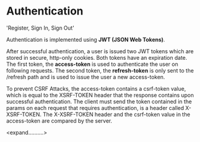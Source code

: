 # Authentication

<p class="short-description">'Register, Sign In, Sign Out'</p>

Authentication is implemented using **JWT (JSON Web Tokens)**.

After successful authentication, a user is issued two JWT tokens which are stored in secure,
http-only cookies. Both tokens have an expiration date. The first token, the **access-token**
is used to authenticate the user on following requests. The second token, the **refresh-token**
is only sent to the /refresh path and is used to issue the user a new access-token.

To prevent CSRF Attacks, the access-token contains a csrf-token value, which is equal to the
XSRF-TOKEN header that the response contains upon successful authentication. The client must
send the token contained in the params on each request that requires authentication, is a header
called X-XSRF-TOKEN. The X-XSRF-TOKEN header and the csrf-token value in the access-token are
compared by the server.

<expand..........>

